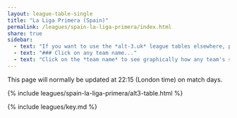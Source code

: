 ```yaml
---
layout: league-table-single
title: "La Liga Primera (Spain)"
permalink: /leagues/spain-la-liga-primera/index.html
share: true
sidebar:
  - text: "If you want to use the *alt-3.uk* league tables elsewhere, please be sure to read the [License and Disclaimer](/about/license) page first."
  - text: "### Click on any team name..."
  - text: "Click on the *team name* to see graphically how any team's schedule strength evolves through the season."
---
```


This page will normally be updated at 22:15 (London time) on match days.

{% include leagues/spain-la-liga-primera/alt3-table.html %}

{% include leagues/key.md %}
